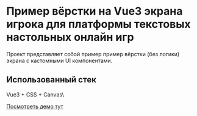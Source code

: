 # Пример вёрстки на Vue3 экрана игрока для платформы текстовых настольных онлайн игр

Проект представляет собой пример пример вёрстки (без логики) экрана с кастомными UI компонентами.
 
## Использованный стек
Vue3 + CSS + Canvas\

[Посмотреть демо тут](https://novemberdi.github.io/demoRPGboard/)


